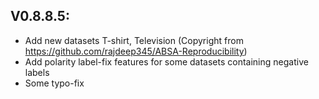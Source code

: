 ## V0.8.8.5: 
* Add new datasets T-shirt, Television (Copyright from https://github.com/rajdeep345/ABSA-Reproducibility)
* Add polarity label-fix features for some datasets containing negative labels
* Some typo-fix

